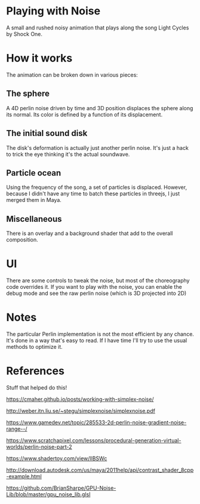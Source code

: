 # Playing with Noise

A small and rushed noisy animation that plays along the song Light Cycles by Shock One.


# How it works

The animation can be broken down in various pieces:

## The sphere

A 4D perlin noise driven by time and 3D position displaces the sphere along its normal. Its color is defined by a function of its displacement.

## The initial sound disk

The disk's deformation is actually just another perlin noise. It's just a hack to trick the eye thinking it's the actual soundwave.

## Particle ocean

Using the frequency of the song, a set of particles is displaced. However, because I didn't have any time to batch these particles in threejs, I just merged them in Maya.

## Miscellaneous

There is an overlay and a background shader that add to the overall composition.


# UI

There are some controls to tweak the noise, but most of the choreography code overrides it. If you want to play with the noise, you can enable the debug mode and see the raw perlin noise (which is 3D projected into 2D)


# Notes

The particular Perlin implementation is not the most efficient by any chance. It's done in a way that's easy to read. If I have time I'll try to use the usual methods to optimize it.

# References

Stuff that helped do this!

https://cmaher.github.io/posts/working-with-simplex-noise/

http://weber.itn.liu.se/~stegu/simplexnoise/simplexnoise.pdf

https://www.gamedev.net/topic/285533-2d-perlin-noise-gradient-noise-range--/

https://www.scratchapixel.com/lessons/procedural-generation-virtual-worlds/perlin-noise-part-2

https://www.shadertoy.com/view/llBSWc

http://download.autodesk.com/us/maya/2011help/api/contrast_shader_8cpp-example.html

https://github.com/BrianSharpe/GPU-Noise-Lib/blob/master/gpu_noise_lib.glsl